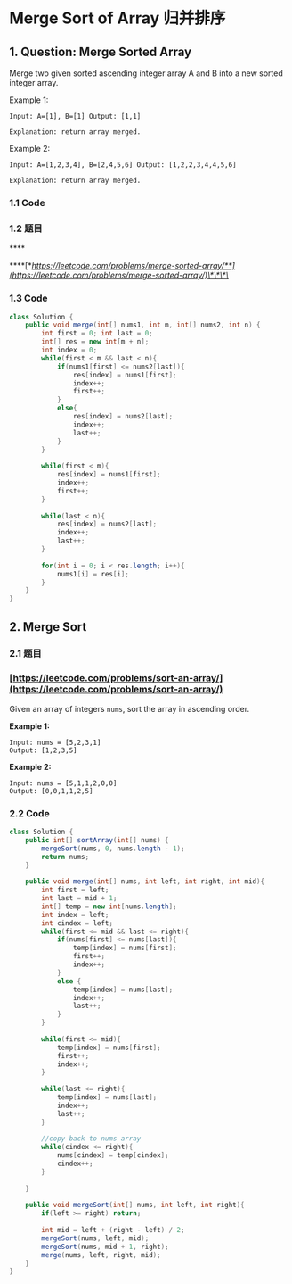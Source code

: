 # Merge Sort of Array 归并排序

## 1. Question: Merge Sorted Array

Merge two given sorted ascending integer array A and B into a new sorted integer array.

Example 1:

`Input: A=[1], B=[1] Output: [1,1]` 

`Explanation: return array merged.`

Example 2:

`Input: A=[1,2,3,4], B=[2,4,5,6] Output: [1,2,2,3,4,4,5,6]` 

`Explanation: return array merged.`

### 1.1 Code

### 1.2 题目

\*\*\*\*

\*\*\*\*[**https://leetcode.com/problems/merge-sorted-array/**](https://leetcode.com/problems/merge-sorted-array/)\*\*\*\*

### **1.3 Code**

```java
class Solution {
    public void merge(int[] nums1, int m, int[] nums2, int n) {
        int first = 0; int last = 0;
        int[] res = new int[m + n];
        int index = 0;
        while(first < m && last < n){
            if(nums1[first] <= nums2[last]){
                res[index] = nums1[first];
                index++;
                first++;
            }
            else{
                res[index] = nums2[last];
                index++;
                last++;
            }
        }
        
        while(first < m){
            res[index] = nums1[first];
            index++;
            first++;
        }
        
        while(last < n){
            res[index] = nums2[last];
            index++;
            last++;
        }
        
        for(int i = 0; i < res.length; i++){
            nums1[i] = res[i];
        }
    }
}
```

## 2. Merge Sort

### 2.1 题目

### [https://leetcode.com/problems/sort-an-array/](https://leetcode.com/problems/sort-an-array/)

Given an array of integers `nums`, sort the array in ascending order.

**Example 1:**

```text
Input: nums = [5,2,3,1]
Output: [1,2,3,5]
```

**Example 2:**

```text
Input: nums = [5,1,1,2,0,0]
Output: [0,0,1,1,2,5]
```

### 2.2 Code

```java
class Solution {
    public int[] sortArray(int[] nums) {
        mergeSort(nums, 0, nums.length - 1);
        return nums;
    }
    
    public void merge(int[] nums, int left, int right, int mid){
        int first = left;
        int last = mid + 1;
        int[] temp = new int[nums.length];
        int index = left;
        int cindex = left;
        while(first <= mid && last <= right){
            if(nums[first] <= nums[last]){
                temp[index] = nums[first];
                first++;
                index++;
            }
            else {
                temp[index] = nums[last];
                index++;
                last++;
            }
        }
        
        while(first <= mid){
            temp[index] = nums[first];
            first++;
            index++;
        }
        
        while(last <= right){
            temp[index] = nums[last];
            index++;
            last++;
        }
        
        //copy back to nums array
        while(cindex <= right){
            nums[cindex] = temp[cindex];
            cindex++;
        }
        
    }
    
    public void mergeSort(int[] nums, int left, int right){
        if(left >= right) return;
        
        int mid = left + (right - left) / 2;
        mergeSort(nums, left, mid);
        mergeSort(nums, mid + 1, right);
        merge(nums, left, right, mid);
    }
}
```

